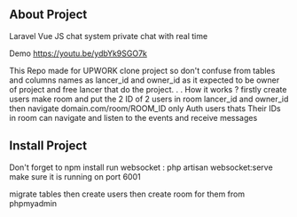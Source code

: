 
## About Project

Laravel Vue JS chat system private chat 
with real time

Demo https://youtu.be/ydbYk9SGO7k

This Repo made for UPWORK clone project so don't confuse from tables and columns names as lancer_id and owner_id 
as it expected to be owner of project and free lancer that do the project.
.
.
How it works ?
firstly create users 
make room and put the 2 ID of 2 users in room lancer_id and owner_id
then navigate domain.com/room/ROOM_ID
only Auth users thats Their IDs in room can navigate and listen to the events and receive messages 

## Install Project
Don't forget to npm install 
run websocket : php artisan websocket:serve
make sure it is running on port 6001

migrate tables then create users then create room for them from phpmyadmin

